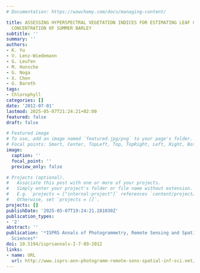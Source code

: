 ```yaml
---
# Documentation: https://wowchemy.com/docs/managing-content/

title: ASSESSING HYPERSPECTRAL VEGETATION INDICES FOR ESTIMATING LEAF CHLOROPHYLL
  CONCENTRATION OF SUMMER BARLEY
subtitle: ''
summary: ''
authors:
- K. Yu
- V. Lenz-Wiedemann
- G. Leufen
- M. Hunsche
- G. Noga
- X. Chen
- G. Bareth
tags:
- Chlorophyll
categories: []
date: '2012-07-01'
lastmod: 2025-05-07T21:24:21+02:00
featured: false
draft: false

# Featured image
# To use, add an image named `featured.jpg/png` to your page's folder.
# Focal points: Smart, Center, TopLeft, Top, TopRight, Left, Right, BottomLeft, Bottom, BottomRight.
image:
  caption: ''
  focal_point: ''
  preview_only: false

# Projects (optional).
#   Associate this post with one or more of your projects.
#   Simply enter your project's folder or file name without extension.
#   E.g. `projects = ["internal-project"]` references `content/project/deep-learning/index.md`.
#   Otherwise, set `projects = []`.
projects: []
publishDate: '2025-05-07T19:24:21.281030Z'
publication_types:
- '2'
abstract: ''
publication: '*ISPRS Annals of Photogrammetry, Remote Sensing and Spatial Information
  Sciences*'
doi: 10.5194/isprsannals-I-7-89-2012
links:
- name: URL
  url: http://www.isprs-ann-photogramm-remote-sens-spatial-inf-sci.net/I-7/89/2012/isprsannals-I-7-89-2012.html
---
```

